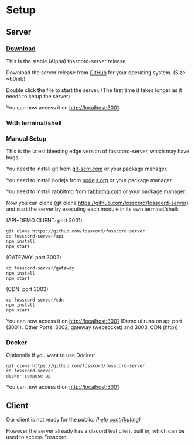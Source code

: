 # Setup

## Server

### [Download](https://github.com/fosscord/fosscord-server/releases)

This is the stable (Alpha) fosscord-server release.

Download the server release from [GitHub](https://github.com/fosscord/fosscord-server/releases) for your operating system. (Size ~60mb)

Double click the file to start the server. (The first time it takes longer as it needs to setup the server)

You can now access it on [http://localhost:3001](http://localhost:3001).

### With terminal/shell
### Manual Setup

This is the latest bleeding edge version of fosscord-server, which may have bugs.

You need to install git from [git-scm.com](https://git-scm.com/downloads) or your package manager.

You need to install nodejs from [nodejs.org](https://nodejs.org/) or your package manager.

You need to install rabbitmq from [rabbitmq.com](https://www.rabbitmq.com/download.html) or your package manager.

Now you can clone (git clone https://github.com/fosscord/fosscord-server) and start the server by executing each module in its own terminal/shell:

(API+DEMO CLIENT: port 3001)
```
git clone https://github.com/fosscord/fosscord-server
cd fosscord-server/api
npm install
npm start
```
(GATEWAY: port 3002)
```
cd fosscord-server/gateway
npm install
npm start
```
(CDN: port 3003)
```
cd fosscord-server/cdn
npm install
npm start
```
You can now access it on [http://localhost:3001](http://localhost:3001) (Demo ui runs on api port (3001). Other Ports: 3002, gateway (websocket) and 3003, CDN (http))

### Docker

Optionally if you want to use Docker:

```
git clone https://github.com/fosscord/fosscord-server
cd fosscord-server
docker-compose up
```

You can now access it on [http://localhost:3001](http://localhost:3001)

## Client

Our client is not ready for the public. _([help contributing](https://github.com/fosscord/fosscord-client))_

However the server already has a discord test client built in, which can be used to access Fosscord.
